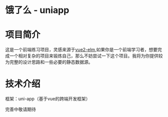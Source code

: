 # 饿了么 - uniapp

# 项目简介
这是一个前端练习项目，灵感来源于[vue2-elm](https://github.com/bailicangdu/vue2-elm),如果你是一个前端学习者，想要完成一个相对复杂的项目来锻炼自己，那么不妨尝试一下这个项目。我将为你提供较为完整的设计思路和一些必要的静态数据源。

# 技术介绍
框架：uni-app（基于vue的跨端开发框架）

完善中敬请期待